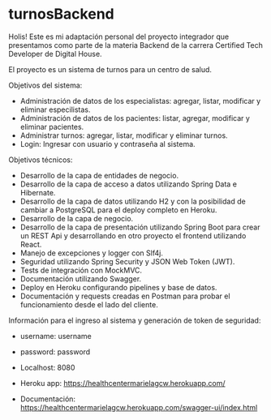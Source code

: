 # turnosBackend

Holis! Este es mi adaptación personal del proyecto integrador que presentamos como parte de la materia Backend de la carrera Certified Tech Developer de Digital House.

El proyecto es un sistema de turnos para un centro de salud.

Objetivos del sistema:
- Administración de datos de los especialistas: agregar, listar, modificar y eliminar especilistas. 
- Administración de datos de los pacientes: listar, agregar, modificar y eliminar pacientes. 
- Administrar turnos: agregar, listar, modificar y eliminar turnos.
- Login: Ingresar con usuario y contraseña al sistema.

Objetivos técnicos:
- Desarrollo de la capa de entidades de negocio.
- Desarrollo de la capa de acceso a datos utilizando Spring Data e Hibernate.
- Desarrollo de la capa de datos utilizando H2 y con la posibilidad de cambiar a PostgreSQL para el deploy completo en Heroku.
- Desarrollo de la capa de negocio.
- Desarrollo de la capa de presentación utilizando Spring Boot para crear un REST Api y desarrollando en otro proyecto el frontend utilizando React.
- Manejo de excepciones y logger con Slf4j.
- Seguridad utilizando Spring Security y JSON Web Token (JWT).
- Tests de integración con MockMVC.
- Documentación utilizando Swagger.
- Deploy en Heroku configurando pipelines y base de datos. 
- Documentación y requests creadas en Postman para probar el funcionamiento desde el lado del cliente. 

Información para el ingreso al sistema y generación de token de seguridad:
- username: username
- password: password


- Localhost: 8080
- Heroku app: https://healthcentermarielagcw.herokuapp.com/
- Documentación: https://healthcentermarielagcw.herokuapp.com/swagger-ui/index.html

